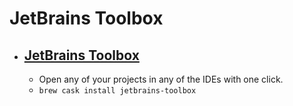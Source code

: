 # JetBrains Toolbox
- [JetBrains Toolbox](https://www.jetbrains.com/toolbox/app/)
  - 
  - Open any of your projects in any of the IDEs with one click.
  - `brew cask install jetbrains-toolbox`
